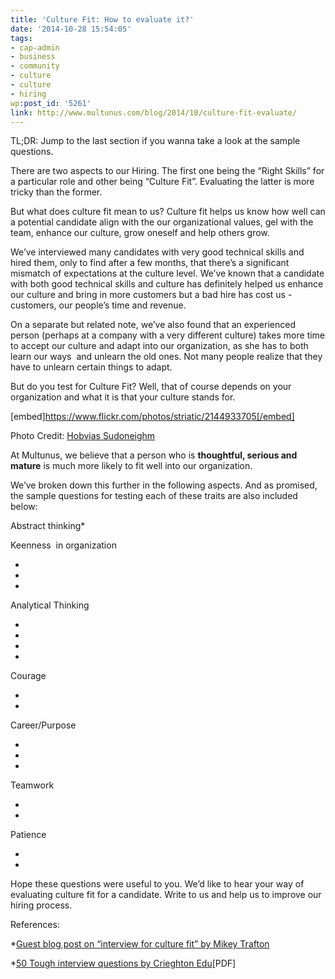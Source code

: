 ```yaml
---
title: 'Culture Fit: How to evaluate it?'
date: '2014-10-28 15:54:05'
tags:
- cap-admin
- business
- community
- culture
- culture
- hiring
wp:post_id: '5261'
link: http://www.multunus.com/blog/2014/10/culture-fit-evaluate/
---
```


TL;DR: Jump to the last section if you wanna take a look at the sample questions.

There are two aspects to our Hiring. The first one being the “Right Skills” for a particular role and other being “Culture Fit”. Evaluating the latter is more tricky than the former.

But what does culture fit mean to us? Culture fit helps us know how well can a potential candidate align with the our organizational values, gel with the team, enhance our culture, grow oneself and help others grow.

We’ve interviewed many candidates with very good technical skills and hired them, only to find after a few months, that there’s a significant mismatch of expectations at the culture level. We’ve known that a candidate with both good technical skills and culture has definitely helped us enhance our culture and bring in more customers but a bad hire has cost us - customers, our people’s time and revenue.

On a separate but related note, we’ve also found that an experienced person (perhaps at a company with a very different culture) takes more time to accept our culture and adapt into our organization, as she has to both learn our ways 
and unlearn the old ones. Not many people realize that they have to unlearn certain things to adapt.

But 
 do you test for Culture Fit? Well, that of course depends on your organization and what it is that your culture stands for.

[embed]https://www.flickr.com/photos/striatic/2144933705[/embed]

Photo Credit: 
[Hobvias Sudoneighm](https://www.flickr.com/photos/striatic/)

At Multunus, we believe that a person who is 
**thoughtful, serious and mature**
 is much more likely to fit well into our organization.

We’ve broken down this further in the following aspects. And as promised, the sample questions for testing each of these traits are also included below:


Abstract thinking*


Keenness  in organization


*


*


*


Analytical Thinking


*


*


*


*


Courage


*


*


Career/Purpose


*


*


*


Teamwork


*


*


Patience


*


*

Hope these questions were useful to you. We’d like to hear your way of evaluating culture fit for a candidate. Write to us and help us to improve our hiring process.

References:


*[Guest blog post on “interview for culture fit” by Mikey Trafton](http://businessofsoftware.org/2012/08/how-the-best-bosses-companies-interview-for-culture-fit-guest-blog-mikey-trafton/)

    
*[50 Tough interview questions by Crieghton Edu](https://www.creighton.edu/fileadmin/user/CareerCenter/docs/50_Tough_Interview_Questions.pdf)[PDF]
